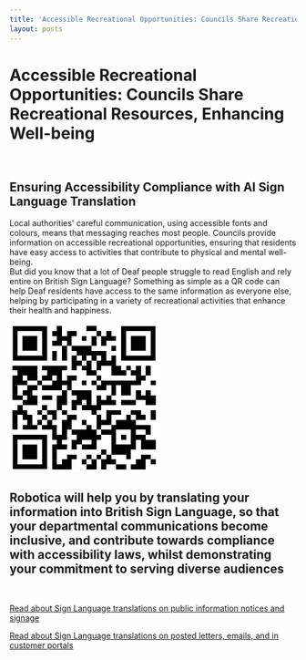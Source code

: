 ```yaml
---
title: 'Accessible Recreational Opportunities: Councils Share Recreational Resources, Enhancing Well-being'
layout: posts
---
```


# Accessible Recreational Opportunities: Councils Share Recreational Resources, Enhancing Well-being

![]()

## Ensuring Accessibility Compliance with AI Sign Language Translation

Local authorities' careful communication, using accessible fonts and colours, means that messaging reaches most people.  Councils provide information on accessible recreational opportunities, ensuring that residents have easy access to activities that contribute to physical and mental well-being.  
But did you know that a lot of Deaf people struggle to read English and rely entire on British Sign Language?
Something as simple as a QR code can help Deaf residents have access to the same information as everyone else, helping by participating in a variety of recreational activities that enhance their health and happiness.

![QR Code](/posts/images/qr-contact.png)

## Robotica will help you by translating your information into British Sign Language, so that your departmental communications become inclusive, and contribute towards compliance with accessibility laws, whilst demonstrating your commitment to serving diverse audiences

<br/>

[Read about Sign Language translations on public information notices and signage](/solutions/gazette)

[Read about Sign Language translations on posted letters, emails, and in customer portals](/solutions/correspondent)

